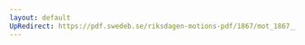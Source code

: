 ```yaml
---
layout: default
UpRedirect: https://pdf.swedeb.se/riksdagen-motions-pdf/1867/mot_1867__ak__00225/mot_1867__ak__00225_002.pdf
---
```

